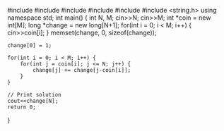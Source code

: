#include <cmath>
#include <cstdio>
#include <vector>
#include <iostream>
#include <algorithm>
#include <string.h>
using namespace std;
int main() {
    int N, M;
    cin>>N;
    cin>>M;
    int *coin = new int[M];
    long *change = new long[N+1];
    for(int i = 0; i < M; i++) {
    	cin>>coin[i];
    }
    memset(change, 0, sizeof(change));

    change[0] = 1;

    for(int i = 0; i < M; i++) {
        for(int j = coin[i]; j <= N; j++) {
            change[j] += change[j-coin[i]];
        }
    }
    
    // Print solution
    cout<<change[N];
    return 0;
}
